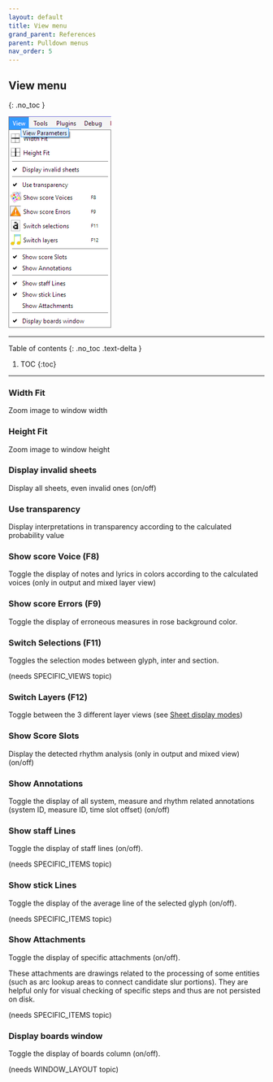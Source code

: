 ```yaml
---
layout: default
title: View menu
grand_parent: References
parent: Pulldown menus
nav_order: 5
---
```

## View menu
{: .no_toc }

![](../assets/images/view_menu.png)

---
Table of contents
{: .no_toc .text-delta }

1. TOC
{:toc}
---

### Width Fit

Zoom image to window width

### Height Fit

Zoom image to window height

### Display invalid sheets

Display all sheets, even invalid ones (on/off)

### Use transparency

Display interpretations in transparency according to the calculated probability value

### Show score Voice (F8)

Toggle the display of notes and lyrics in colors according to the calculated voices
(only in output and mixed layer view)

### Show score Errors (F9)

Toggle the display of erroneous measures in rose background color.

### Switch Selections (F11)

Toggles the selection modes between glyph, inter and section.

(needs SPECIFIC_VIEWS topic)

### Switch Layers (F12)

Toggle between the 3 different layer views (see [Sheet display modes](../main/display_modes.md))

### Show Score Slots

Display the detected rhythm analysis (only in output and mixed view) (on/off)

### Show Annotations

Toggle the display of all system, measure and rhythm related annotations
(system ID, measure ID, time slot offset) (on/off)

### Show staff Lines

Toggle the display of staff lines (on/off).

(needs SPECIFIC_ITEMS topic)

### Show stick Lines

Toggle the display of the average line of the selected glyph (on/off).

(needs SPECIFIC_ITEMS topic)

### Show Attachments

Toggle the display of specific attachments (on/off).

These attachments are drawings related to the processing of some entities
(such as arc lookup areas to connect candidate slur portions).
They are helpful only for visual checking of specific steps and thus are not persisted on disk.

(needs SPECIFIC_ITEMS topic)

### Display boards window

Toggle the display of boards column (on/off).

(needs WINDOW_LAYOUT topic)
